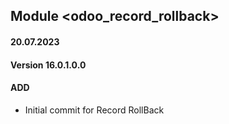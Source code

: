 ## Module <odoo_record_rollback>

#### 20.07.2023
#### Version 16.0.1.0.0
#### ADD
- Initial commit for Record RollBack